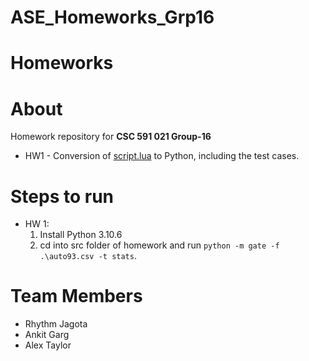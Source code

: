 # ASE_Homeworks_Grp16
# Homeworks

# About
Homework repository for **CSC 591 021 Group-16**<br/>
- HW1 - Conversion of <a href="https://github.com/timm/lo/blob/main/docs/gatecode.pdf">script.lua</a> to Python, including the test cases.
  
# Steps to run
- HW 1:
  1. Install Python 3.10.6
  2. cd into src folder of homework and run ```python -m gate -f .\auto93.csv -t stats```. 

# Team Members
 - Rhythm Jagota
 - Ankit Garg
 - Alex Taylor
    

